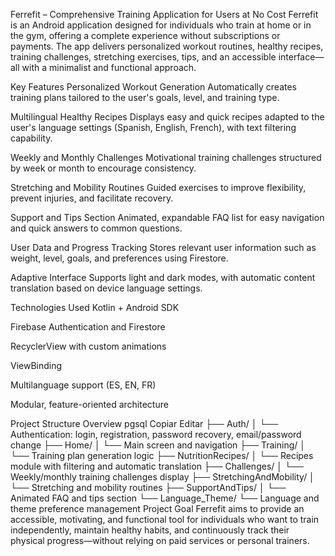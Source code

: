 Ferrefit – Comprehensive Training Application for Users at No Cost
Ferrefit is an Android application designed for individuals who train at home or in the gym, offering a complete experience without subscriptions or payments. The app delivers personalized workout routines, healthy recipes, training challenges, stretching exercises, tips, and an accessible interface—all with a minimalist and functional approach.

Key Features
Personalized Workout Generation
Automatically creates training plans tailored to the user's goals, level, and training type.

Multilingual Healthy Recipes
Displays easy and quick recipes adapted to the user's language settings (Spanish, English, French), with text filtering capability.

Weekly and Monthly Challenges
Motivational training challenges structured by week or month to encourage consistency.

Stretching and Mobility Routines
Guided exercises to improve flexibility, prevent injuries, and facilitate recovery.

Support and Tips Section
Animated, expandable FAQ list for easy navigation and quick answers to common questions.

User Data and Progress Tracking
Stores relevant user information such as weight, level, goals, and preferences using Firestore.

Adaptive Interface
Supports light and dark modes, with automatic content translation based on device language settings.

Technologies Used
Kotlin + Android SDK

Firebase Authentication and Firestore

RecyclerView with custom animations

ViewBinding

Multilanguage support (ES, EN, FR)

Modular, feature-oriented architecture

Project Structure Overview
pgsql
Copiar
Editar
├── Auth/
│   └── Authentication: login, registration, password recovery, email/password change
├── Home/
│   └── Main screen and navigation
├── Training/
│   └── Training plan generation logic
├── NutritionRecipes/
│   └── Recipes module with filtering and automatic translation
├── Challenges/
│   └── Weekly/monthly training challenges display
├── StretchingAndMobility/
│   └── Stretching and mobility routines
├── SupportAndTips/
│   └── Animated FAQ and tips section
└── Language_Theme/
    └── Language and theme preference management
Project Goal
Ferrefit aims to provide an accessible, motivating, and functional tool for individuals who want to train independently, maintain healthy habits, and continuously track their physical progress—without relying on paid services or personal trainers.
